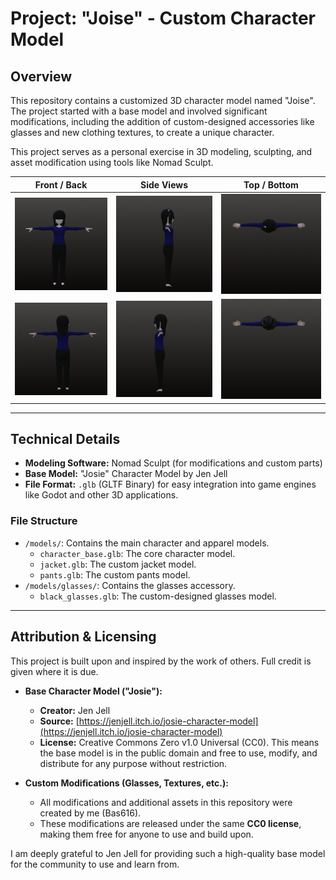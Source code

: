 # Project: "Joise" - Custom Character Model

## Overview

This repository contains a customized 3D character model named "Joise". The project started with a base model and involved significant modifications, including the addition of custom-designed accessories like glasses and new clothing textures, to create a unique character.

This project serves as a personal exercise in 3D modeling, sculpting, and asset modification using tools like Nomad Sculpt.

| Front / Back | Side Views | Top / Bottom |
| :---: | :---: | :---: |
| ![Front View of Joise](https://raw.githubusercontent.com/Bas616/Joise-Character-Model/main/Josie_1.png) | ![Side View 1 of Joise](https://raw.githubusercontent.com/Bas616/Joise-Character-Model/main/Josie_2.png) | ![Top View of Joise](https://raw.githubusercontent.com/Bas616/Joise-Character-Model/main/Josie_5.png) |
| ![Back View of Joise](https://raw.githubusercontent.com/Bas616/Joise-Character-Model/main/Josie_3.png) | ![Side View 2 of Joise](https://raw.githubusercontent.com/Bas616/Joise-Character-Model/main/Josie_4.png) | ![Bottom View of Joise](https://raw.githubusercontent.com/Bas616/Joise-Character-Model/main/Josie_6.png) |

---

## Technical Details

*   **Modeling Software:** Nomad Sculpt (for modifications and custom parts)
*   **Base Model:** "Josie" Character Model by Jen Jell
*   **File Format:** `.glb` (GLTF Binary) for easy integration into game engines like Godot and other 3D applications.

### File Structure

-   `/models/`: Contains the main character and apparel models.
    -   `character_base.glb`: The core character model.
    -   `jacket.glb`: The custom jacket model.
    -   `pants.glb`: The custom pants model.
-   `/models/glasses/`: Contains the glasses accessory.
    -   `black_glasses.glb`: The custom-designed glasses model.

---

## Attribution & Licensing

This project is built upon and inspired by the work of others. Full credit is given where it is due.

*   **Base Character Model ("Josie"):**
    *   **Creator:** Jen Jell
    *   **Source:** [https://jenjell.itch.io/josie-character-model](https://jenjell.itch.io/josie-character-model)
    *   **License:** Creative Commons Zero v1.0 Universal (CC0). This means the base model is in the public domain and free to use, modify, and distribute for any purpose without restriction.

*   **Custom Modifications (Glasses, Textures, etc.):**
    *   All modifications and additional assets in this repository were created by me (Bas616).
    *   These modifications are released under the same **CC0 license**, making them free for anyone to use and build upon.

I am deeply grateful to Jen Jell for providing such a high-quality base model for the community to use and learn from.
